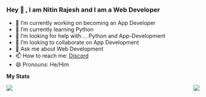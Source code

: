 ### Hey 🙋‍ , I am Nitin Rajesh and I am a Web Developer



- 🔭 I’m currently working on becoming an App Developer
- 🌱 I’m currently learning Python
- 🤔 I’m looking for help with ... Python and App-Development
- 👯 I’m looking to collaborate on App Development
- 💬 Ask me about Web Development
- 📫 How to reach me: <a href="https://discord.gg/Y4enK3F9fW">Discord</a>
- 😄 Pronouns: He/Him

**My Stats**

<img align="right" src="https://github-readme-stats.vercel.app/api/top-langs/?username=nitinx7&theme=tokyonight&hide=batchfile">
<img align="left" src="https://github-readme-stats.vercel.app/api?username=nitinx7&show_icons=true&hide_border=true&theme=tokyonight">
